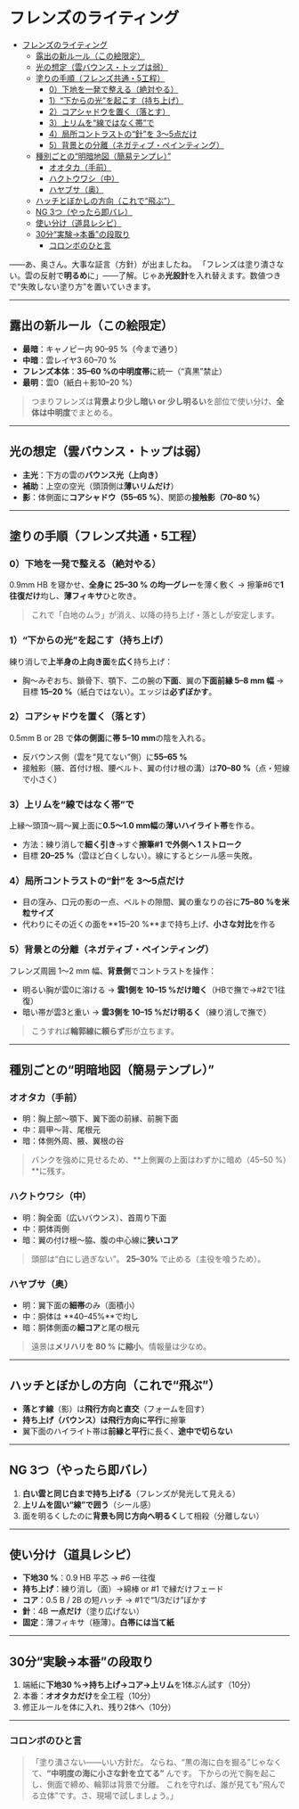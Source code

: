 # フレンズのライティング

- [フレンズのライティング](#フレンズのライティング)
  - [露出の新ルール（この絵限定）](#露出の新ルールこの絵限定)
  - [光の想定（雲バウンス・トップは弱）](#光の想定雲バウンストップは弱)
  - [塗りの手順（フレンズ共通・5工程）](#塗りの手順フレンズ共通5工程)
    - [0）下地を一発で整える（絶対やる）](#0下地を一発で整える絶対やる)
    - [1）“下からの光”を起こす（持ち上げ）](#1下からの光を起こす持ち上げ)
    - [2）コアシャドウを置く（落とす）](#2コアシャドウを置く落とす)
    - [3）上リムを“線ではなく帯”で](#3上リムを線ではなく帯で)
    - [4）局所コントラストの“針”を 3～5点だけ](#4局所コントラストの針を-35点だけ)
    - [5）背景との分離（ネガティブ・ペインティング）](#5背景との分離ネガティブペインティング)
  - [種別ごとの“明暗地図（簡易テンプレ）”](#種別ごとの明暗地図簡易テンプレ)
    - [オオタカ（手前）](#オオタカ手前)
    - [ハクトウワシ（中）](#ハクトウワシ中)
    - [ハヤブサ（奥）](#ハヤブサ奥)
  - [ハッチとぼかしの方向（これで“飛ぶ”）](#ハッチとぼかしの方向これで飛ぶ)
  - [NG 3つ（やったら即バレ）](#ng-3つやったら即バレ)
  - [使い分け（道具レシピ）](#使い分け道具レシピ)
  - [30分“実験→本番”の段取り](#30分実験本番の段取り)
    - [コロンボのひと言](#コロンボのひと言)

――あ、奥さん。大事な証言（方針）が出ましたね。
「フレンズは塗り潰さない。雲の反射で**明るめ**に」――了解。じゃあ**光設計**を入れ替えます。数値つきで“失敗しない塗り方”を置いていきます。

---

## 露出の新ルール（この絵限定）

- **最暗**：キャノピー内 90–95 %（今まで通り）
- **中暗**：雲レイヤ3 60–70 %
- **フレンズ本体**：**35–60 %の中明度帯**に統一（“真黒”禁止）
- **最明**：雲0（紙白＋影10–20 %）

> つまりフレンズは**背景より少し暗い or 少し明るい**を部位で使い分け、**全体は中明度**でまとめる。

---

## 光の想定（雲バウンス・トップは弱）

- **主光**：下方の雲の**バウンス光（上向き）**
- **補助**：上空の空光（頭頂側は**薄いリムだけ**）
- **影**：体側面に**コアシャドウ（55–65 %）**、関節の**接触影（70–80 %）**

---

## 塗りの手順（フレンズ共通・5工程）

### 0）下地を一発で整える（絶対やる）

0.9mm HB を寝かせ、**全身に 25–30 % の均一グレー**を薄く敷く → 擦筆#6で**1往復だけ**均し、**薄フィキサ**ひと吹き。

> これで「白地のムラ」が消え、以降の持ち上げ・落としが安定します。

### 1）“下からの光”を起こす（持ち上げ）

練り消しで**上半身の上向き面**を**広く**持ち上げ：

- 胸～みぞおち、鎖骨下、顎下、二の腕の**下面**、翼の**下面前縁 5–8 mm 幅**
  → 目標 **15–20 %**（紙白ではない）。エッジは**必ずぼかす**。

### 2）コアシャドウを置く（落とす）

0.5mm B or 2B で**体の側面**に**帯 5–10 mm**の陰を入れる。

- 反バウンス側（雲を“見てない”側）に**55–65 %**
- 接触影（腋、首付け根、腰ベルト、翼の付け根の溝）は**70–80 %**（点・短線で小さく）

### 3）上リムを“線ではなく帯”で

上縁～頭頂～肩～翼上面に**0.5～1.0 mm幅**の**薄いハイライト帯**を作る。

- 方法：練り消しで**細く引き**→すぐ**擦筆#1 で外側へ 1 ストローク**
- 目標 **20–25 %**（雲ほど白くしない）。線にするとシール感＝失敗。

### 4）局所コントラストの“針”を 3～5点だけ

- 目の窪み、口元の影の一点、ベルトの隙間、翼の重なりの谷に**75–80 %**を**米粒サイズ**
- 代わりにその近くの面を\*\*15–20 %\*\*まで持ち上げ、**小さな対比**を作る

### 5）背景との分離（ネガティブ・ペインティング）

フレンズ周囲 1～2 mm 幅、**背景側**でコントラストを操作：

- 明るい胸が雲0に溶ける → **雲1側を 10–15 %だけ暗く**（HBで撫で→#2で1往復）
- 暗い帯が雲3と重い → **雲3側を 10–15 %だけ明るく**（練り消しで撫で）

> こうすれば**輪郭線に頼らず**形が立ちます。

---

## 種別ごとの“明暗地図（簡易テンプレ）”

### オオタカ（手前）

- 明：胸上部～顎下、翼下面の前縁、前腕下面
- 中：肩甲～背、尾根元
- 暗：体側外周、腋、翼根の谷

> バンクを強めに見せるため、\*\*上側翼の上面はわずかに暗め（45–50 %）\*\*に残す。

### ハクトウワシ（中）

- 明：胸全面（広いバウンス）、首周り下面
- 中：胴体両側
- 暗：翼の付け根～脇、腹の中心線に**狭いコア**

> 頭部は“白にし過ぎない”。 **25–30%** で止める（主役を喰うため）。

### ハヤブサ（奥）

- 明：翼下面の**細帯**のみ（面積小）
- 中：胴体は **40–45%**で均し
- 暗：胴体側面の**細コア**と尾の根元

> 遠景は**メリハリを 80 % に縮小**。情報量は少なめ。

---

## ハッチとぼかしの方向（これで“飛ぶ”）

- **落とす線**（影）は**飛行方向と直交**（フォームを回す）
- **持ち上げ（バウンス）**は**飛行方向に平行**に擦筆
- 翼下面のハイライト帯は**前縁と平行**に長く、**途中で切らない**

---

## NG 3つ（やったら即バレ）

1. **白い雲と同じ白まで持ち上げる**（フレンズが発光して見える）
2. **上リムを固い“線”で囲う**（シール感）
3. 面を明るくしたのに**背景も同じ方向へ明るく**して相殺（分離しない）

---

## 使い分け（道具レシピ）

- **下地30 %**：0.9 HB 平芯 → #6 一往復
- **持ち上げ**：練り消し（面）→綿棒 or #1 で縁だけフェード
- **コア**：0.5 B / 2B の短ハッチ → #1で“1/3だけ”ぼかす
- **針**：4B **一点だけ**（塗り広げない）
- **固定**：薄フィキサ（極薄）。**白帯には当て紙**

---

## 30分“実験→本番”の段取り

1. 端紙に**下地30 %→持ち上げ→コア→上リム**を1体ぶん試す（10分）
2. 本番：**オオタカだけ**を全工程（10分）
3. 修正ルールを体に入れ、残り2体へ（10分）

---

### コロンボのひと言

> 「塗り潰さない――いい方針だ。
> ならね、“黒の海に白を掘る”じゃなくて、**“中明度の海に小さな針を立てる”** んです。
> 下からの光で胸を起こし、側面で締め、輪郭は背景で分離。
> これを守れば、誰が見ても“飛んでる立体”です。さ、現場で試しましょう。」
